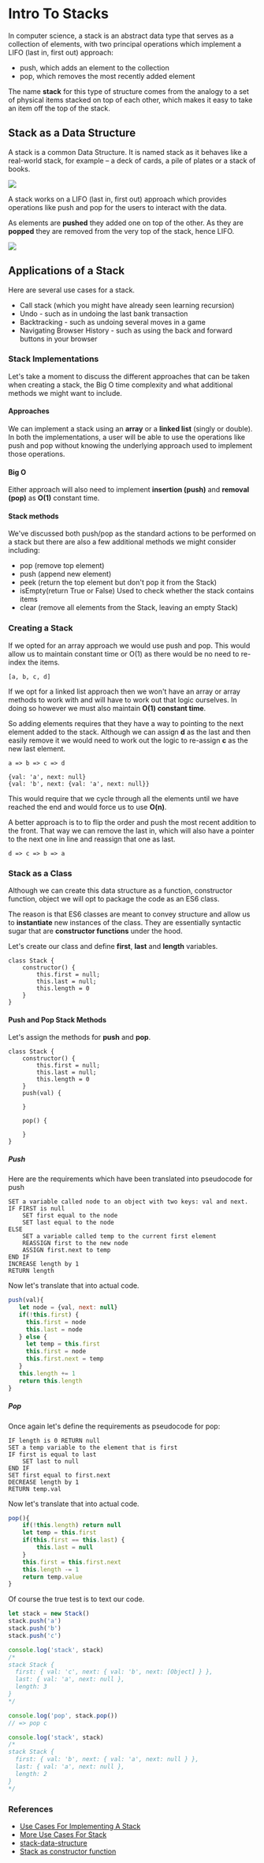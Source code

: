 # Intro To Stacks

In computer science, a stack is an abstract data type that serves as a collection of elements, with two principal operations which implement a LIFO (last in, first out) approach:

- push, which adds an element to the collection
- pop, which removes the most recently added element 


The name **stack** for this type of structure comes from the analogy to a set of physical items stacked on top of each other, which makes it easy to take an item off the top of the stack. 

<!-- You can think of a stack like a physical stack of books: to add a new book to the stack you simply place the book on top, and then when you want to make the stack smaller you start removing books from the top of the stack. -->

## Stack as a  Data Structure

A stack is a common Data Structure. It is named stack as it behaves like a real-world stack, for example – a deck of cards, a pile of plates or a stack of books.

<img src="https://i.imgur.com/EyHgbUH.png" />


A stack works on a LIFO (last in, first out) approach which provides operations like push and pop for the users to interact with the data. 

As elements are **pushed** they added one on top of the other.  As they are **popped** they are removed from the very top of the stack, hence LIFO. 

<!-- <img src="https://i.imgur.com/yPki75Q.png" /> -->

<img src="https://i.imgur.com/rhhaE5e.png" />


## Applications of a Stack 

Here are several use cases for a stack.

- Call stack (which you might have already seen learning recursion)
- Undo - such as in undoing the last bank transaction
- Backtracking  - such as undoing several moves in a game
- Navigating Browser History - such as using the back and forward buttons in your browser

### Stack Implementations

Let's take a moment to discuss the different approaches that can be taken when creating a stack, the Big O time complexity and what additional methods we might want to include. 

#### Approaches
We can implement a stack using an **array** or a **linked list** (singly or double). In both the implementations, a user will be able to use the operations like push and pop without knowing the underlying approach used to implement those operations.

#### Big O
Either approach will also need to implement **insertion (push)** and **removal (pop)** as **O(1)** constant time. 

#### Stack methods

We've discussed both push/pop as the standard actions to be performed on a stack but there are also a few additional methods we might consider including: 

- pop (remove top element)
- push (append new element)
- peek (return the top element but don't pop it from the Stack)
- isEmpty(return True or False) Used to check whether the stack contains items
- clear (remove all elements from the Stack, leaving an empty Stack)


### Creating a Stack

If we opted for an array approach we would use push and pop.   This would allow us to maintain constant time or O(1) as there would be no need to re-index the items. 

```
[a, b, c, d]
```

If we opt for a linked list approach then we won't have an array or array methods to work with and will have to work out that logic ourselves. In doing so however we must also maintain **O(1) constant time**. 


So adding elements requires that they have a way to pointing to the next element added to the stack. Although we can assign **d** as the last and then easily remove it we would need to work out the logic to re-assign **c** as the new last element. 

```
a => b => c => d

{val: 'a', next: null}
{val: 'b', next: {val: 'a', next: null}}
```

This would require that we cycle through all the elements until we have reached the end and would force us to use **O(n)**.

A better approach is to to flip the order and push the most recent addition to the front.  That way we can remove the last in, which will also have a pointer to the next one in line and reassign that one as last. 

```
d => c => b => a
```

### Stack as a Class

Although we can create this data structure as a function, constructor function, object we will opt to package the code as an ES6 class.  

The reason is that ES6 classes are meant to convey structure and allow us to **instantiate** new instances of the class.  They are essentially syntactic sugar that are **constructor functions** under the hood. 

Let's create our class and define **first**, **last** and **length** variables. 

```
class Stack {
    constructor() {
        this.first = null;
        this.last = null;
        this.length = 0
    }
}
```

#### Push and Pop Stack Methods

Let's assign the methods for **push** and **pop**. 

```
class Stack {
    constructor() {
        this.first = null;
        this.last = null;
        this.length = 0
    }
    push(val) {

    }

    pop() {

    }
}
```

##### Push

Here are the requirements which have been translated into pseudocode for push

```
SET a variable called node to an object with two keys: val and next. 
IF FIRST is null
    SET first equal to the node
    SET last equal to the node
ELSE 
    SET a variable called temp to the current first element
    REASSIGN first to the new node
    ASSIGN first.next to temp
END IF
INCREASE length by 1
RETURN length
```

Now let's translate that into actual code. 
```js
push(val){
   let node = {val, next: null}
   if(!this.first) {
     this.first = node
     this.last = node
   } else {
     let temp = this.first
     this.first = node
     this.first.next = temp
   }
   this.length += 1
   return this.length
}
```

##### Pop

Once again let's define the requirements as pseudocode for pop:

```
IF length is 0 RETURN null
SET a temp variable to the element that is first
IF first is equal to last
    SET last to null
END IF
SET first equal to first.next
DECREASE length by 1
RETURN temp.val
```

Now let's translate that into actual code. 

```js
pop(){
    if(!this.length) return null
    let temp = this.first
    if(this.first == this.last) {
        this.last = null
    }
    this.first = this.first.next
    this.length -= 1
    return temp.value
}
```

Of course the true test is to text our code. 

```js
let stack = new Stack()
stack.push('a')
stack.push('b')
stack.push('c')

console.log('stack', stack)
/*
stack Stack {
  first: { val: 'c', next: { val: 'b', next: [Object] } },
  last: { val: 'a', next: null },
  length: 3
}
*/

console.log('pop', stack.pop())
// => pop c

console.log('stack', stack)
/*
stack Stack {
  first: { val: 'b', next: { val: 'a', next: null } },
  last: { val: 'a', next: null },
  length: 2
}
*/
```


### References

- [Use Cases For Implementing A Stack](https://javascript.plainenglish.io/algorithm-in-javascript-few-use-cases-implementing-stack-data-structure-2f46f975a8ba)
- [More Use Cases For Stack](https://medium.com/swift2go/stacks-and-lifo-structures-implementation-and-use-cases-7ada8f8c400)
- [stack-data-structure](https://www.geeksforgeeks.org/stack-data-structure/)
- [Stack as constructor function](https://replit.com/@jkeohan/algo-stack-constructor-function)
